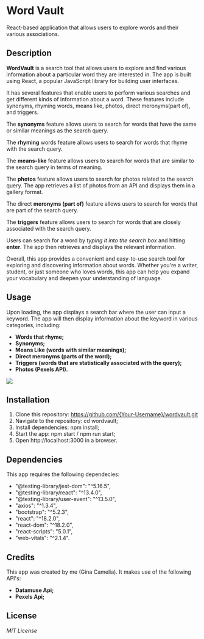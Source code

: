 # Word Vault
React-based application that allows users to explore words and their various associations.

## Description

**WordVault** is a search tool that allows users to explore and find various information about a particular word they are interested in. The app is built using React, a popular JavaScript library for building user interfaces.

It has several features that enable users to perform various searches and get different kinds of information about a word. These features include synonyms, rhyming words, means like, photos, direct meronyms(part of), and triggers.

The **synonyms** feature allows users to search for words that have the same or similar meanings as the search query.

The **rhyming** words feature allows users to search for words that rhyme with the search query.

The **means-like** feature allows users to search for words that are similar to the search query in terms of meaning.

The **photos** feature allows users to search for photos related to the search query. The app retrieves a list of photos from an API and displays them in a gallery format.

The direct **meronyms (part of)** feature allows users to search for words that are part of the search query.

The **triggers** feature allows users to search for words that are closely associated with the search query.

Users can search for a word by *typing it into the search box* and hitting **enter**. The app then retrieves and displays the relevant information.

Overall, this app provides a convenient and easy-to-use search tool for exploring and discovering information about words. Whether you're a writer, student, or just someone who loves words, this app can help you expand your vocabulary and deepen your understanding of language.

## Usage
Upon loading, the app displays a search bar where the user can input a keyword. The app will then display information about the keyword in various categories, including:

*   **Words that rhyme;**
*   **Synonyms;**
*   **Means Like (words with similar meanings);**
*   **Direct meronyms (parts of the word);**
*   **Triggers (words that are statistically associated with the query);**
*   **Photos (Pexels API).**

![](./src/resources/WordVault.png)

## Installation

1. Clone this repository: https://github.com/{Your-Username}/wordvault.git
2. Navigate to the repository: cd wordvault;
3. Install dependencies: npm install;
4. Start the app: npm start / npm run start;
5. Open http://localhost:3000 in a browser.

## Dependencies

This app requires the following dependecies:
*   "@testing-library/jest-dom": "^5.16.5",
*   "@testing-library/react": "^13.4.0",
*   "@testing-library/user-event": "^13.5.0",
*   "axios": "^1.3.4",
*   "bootstrap": "^5.2.3",
*   "react": "^18.2.0",
*   "react-dom": "^18.2.0",
*   "react-scripts": "5.0.1",
*   "web-vitals": "^2.1.4".

## Credits

This app was created by me (Gina Camelia). It makes use of the following API's:
* **Datamuse Api;**
* **Pexels Api;**

## License

*MIT License*




